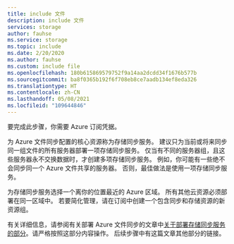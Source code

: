 ```yaml
---
title: include 文件
description: include 文件
services: storage
author: fauhse
ms.service: storage
ms.topic: include
ms.date: 2/20/2020
ms.author: fauhse
ms.custom: include file
ms.openlocfilehash: 180b615869579752f9a14aa2dcdd34f1676b577b
ms.sourcegitcommit: ba8f0365b192f6f708eb8ce7aadb134ef8eda326
ms.translationtype: HT
ms.contentlocale: zh-CN
ms.lasthandoff: 05/08/2021
ms.locfileid: "109644846"
---
```

要完成此步骤，你需要 Azure 订阅凭据。

为 Azure 文件同步配置的核心资源称为存储同步服务。 建议只为当前或将来同步同一组文件的所有服务器部署一项存储同步服务。 仅当有不同的服务器组，且这些服务器永不交换数据时，才创建多项存储同步服务。 例如，你可能有一些绝不会同步同一个 Azure 文件共享的服务器。 否则，最佳做法是使用一项存储同步服务。

为存储同步服务选择一个离你的位置最近的 Azure 区域。 所有其他云资源必须部署在同一区域中。 若要简化管理，请在订阅中创建一个包含同步和存储资源的新资源组。

有关详细信息，请参阅有关部署 Azure 文件同步的文章中[关于部署存储同步服务的部分](../articles/storage/file-sync/file-sync-deployment-guide.md#deploy-the-storage-sync-service)。请严格按照这部分内容操作。 后续步骤中有这篇文章其他部分的链接。